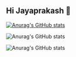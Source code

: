 ## Hi Jayaprakash 👋

[![Anurag's GitHub stats](https://github-readme-stats.vercel.app/api?username=19jayaprakash)](https://github.com/19jayaprakash/github-readme-stats)


![Anurag's GitHub stats](https://github-readme-stats.vercel.app/api?username=19jayaprakash&show=reviews,discussions_started,discussions_answered,prs_merged,prs_merged_percentage)


![Anurag's GitHub stats](https://github-readme-stats.vercel.app/api?username=19jayaprakash&show_icons=true)
